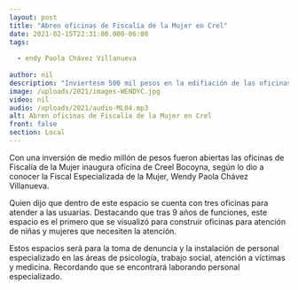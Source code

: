```yaml
---
layout: post
title: "Abren oficinas de Fiscalía de la Mujer en Crel"
date: 2021-02-15T22:31:00.000-06:00
tags:
  
  - endy Paola Chávez Villanueva
  
author: nil
description: "Inviertesm 500 mil pesos en la edifiación de las oficinas,"
image: /uploads/2021/images-WENDYC.jpg
video: nil
audio: /uploads/2021/audio-ML04.mp3
alt: Abren oficinas de Fiscalía de la Mujer en Crel
front: false
section: Local
---
```


Con una inversión de medio millón de pesos fueron abiertas las oficinas de Fiscalía de la Mujer inaugura oficina de Creel Bocoyna, según lo dio a conocer la Fiscal Especializada de la Mujer, Wendy Paola Chávez Villanueva.

Quien dijo que dentro de este espacio se cuenta con tres oficinas para atender a las usuarias. Destacando que tras 9 años de funciones, este espacio es el primero que se visualizó para construir oficinas para atención de niñas y mujeres que necesiten la atención.

Estos espacios será para la toma de denuncia y la instalación de personal especializado en las áreas de psicología, trabajo social, atención a víctimas y medicina. Recordando que se encontrará laborando personal especializado.
